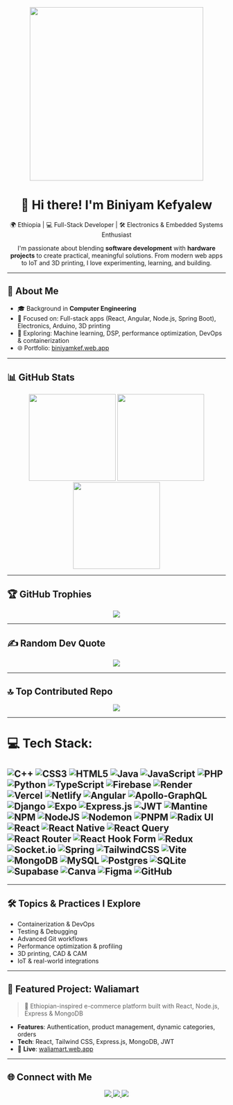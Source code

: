 <div align="center">
  <img src="https://i.pinimg.com/1200x/90/70/32/9070324cdfc07c68d60eed0c39e77573.jpg" width="400" />
</div>

<h1 align="center">👋 Hi there! I'm Biniyam Kefyalew</h1>

<p align="center">
🌍 Ethiopia | 💻 Full-Stack Developer | 🛠 Electronics & Embedded Systems Enthusiast
</p>

<p align="center">
I'm passionate about blending <b>software development</b> with <b>hardware projects</b> to create practical, meaningful solutions.
From modern web apps to IoT and 3D printing, I love experimenting, learning, and building.
</p>

---

## 💫 About Me
- 🎓 Background in **Computer Engineering**
- 🔭 Focused on: Full-stack apps (React, Angular, Node.js, Spring Boot), Electronics, Arduino, 3D printing
- 🌱 Exploring: Machine learning, DSP, performance optimization, DevOps & containerization
- 🌐 Portfolio: [biniyamkef.web.app](https://biniyamkef.web.app/)

---

## 📊 GitHub Stats
<div align="center">
  <img src="https://github-readme-stats.vercel.app/api?username=biniyam-kefyalew&theme=tokyonight&hide_border=false&count_private=true" height="200"/>
  <img src="https://github-readme-streak-stats.herokuapp.com/?user=biniyam-kefyalew&theme=tokyonight&hide_border=false" height="200"/>
  <img src="https://github-readme-stats.vercel.app/api/top-langs/?username=biniyam-kefyalew&theme=tokyonight&hide_border=false&layout=compact&count_private=true" height="200"/>
</div>


---

## 🏆 GitHub Trophies
<div align="center">
  <img src="https://github-profile-trophy.vercel.app/?username=biniyam-kefyalew&theme=radical&no-frame=false&no-bg=true&margin-w=4" />
</div>

---

## ✍️ Random Dev Quote
<div align="center">
  <img src="https://quotes-github-readme.vercel.app/api?type=horizontal&theme=tokyonight" />
</div>

---

## 🔝 Top Contributed Repo
<div align="center">
  <img src="https://github-contributor-stats.vercel.app/api?username=biniyam-kefyalew&limit=5&theme=tokyonight&combine_all_yearly_contributions=true" />
</div>

---
  
# 💻 Tech Stack:
![C++](https://img.shields.io/badge/c++-%2300599C.svg?style=for-the-badge&logo=c%2B%2B&logoColor=white) ![CSS3](https://img.shields.io/badge/css3-%231572B6.svg?style=for-the-badge&logo=css3&logoColor=white) ![HTML5](https://img.shields.io/badge/html5-%23E34F26.svg?style=for-the-badge&logo=html5&logoColor=white) ![Java](https://img.shields.io/badge/java-%23ED8B00.svg?style=for-the-badge&logo=openjdk&logoColor=white) ![JavaScript](https://img.shields.io/badge/javascript-%23323330.svg?style=for-the-badge&logo=javascript&logoColor=%23F7DF1E) ![PHP](https://img.shields.io/badge/php-%23777BB4.svg?style=for-the-badge&logo=php&logoColor=white) ![Python](https://img.shields.io/badge/python-3670A0?style=for-the-badge&logo=python&logoColor=ffdd54) ![TypeScript](https://img.shields.io/badge/typescript-%23007ACC.svg?style=for-the-badge&logo=typescript&logoColor=white) ![Firebase](https://img.shields.io/badge/firebase-%23039BE5.svg?style=for-the-badge&logo=firebase) ![Render](https://img.shields.io/badge/Render-%46E3B7.svg?style=for-the-badge&logo=render&logoColor=white) ![Vercel](https://img.shields.io/badge/vercel-%23000000.svg?style=for-the-badge&logo=vercel&logoColor=white) ![Netlify](https://img.shields.io/badge/netlify-%23000000.svg?style=for-the-badge&logo=netlify&logoColor=#00C7B7) ![Angular](https://img.shields.io/badge/angular-%23DD0031.svg?style=for-the-badge&logo=angular&logoColor=white) ![Apollo-GraphQL](https://img.shields.io/badge/-ApolloGraphQL-311C87?style=for-the-badge&logo=apollo-graphql) ![Django](https://img.shields.io/badge/django-%23092E20.svg?style=for-the-badge&logo=django&logoColor=white) ![Expo](https://img.shields.io/badge/expo-1C1E24?style=for-the-badge&logo=expo&logoColor=#D04A37) ![Express.js](https://img.shields.io/badge/express.js-%23404d59.svg?style=for-the-badge&logo=express&logoColor=%2361DAFB) ![JWT](https://img.shields.io/badge/JWT-black?style=for-the-badge&logo=JSON%20web%20tokens) ![Mantine](https://img.shields.io/badge/Mantine-ffffff?style=for-the-badge&logo=Mantine&logoColor=339af0) ![NPM](https://img.shields.io/badge/NPM-%23CB3837.svg?style=for-the-badge&logo=npm&logoColor=white) ![NodeJS](https://img.shields.io/badge/node.js-6DA55F?style=for-the-badge&logo=node.js&logoColor=white) ![Nodemon](https://img.shields.io/badge/NODEMON-%23323330.svg?style=for-the-badge&logo=nodemon&logoColor=%BBDEAD) ![PNPM](https://img.shields.io/badge/pnpm-%234a4a4a.svg?style=for-the-badge&logo=pnpm&logoColor=f69220) ![Radix UI](https://img.shields.io/badge/radix%20ui-161618.svg?style=for-the-badge&logo=radix-ui&logoColor=white) ![React](https://img.shields.io/badge/react-%2320232a.svg?style=for-the-badge&logo=react&logoColor=%2361DAFB) ![React Native](https://img.shields.io/badge/react_native-%2320232a.svg?style=for-the-badge&logo=react&logoColor=%2361DAFB) ![React Query](https://img.shields.io/badge/-React%20Query-FF4154?style=for-the-badge&logo=react%20query&logoColor=white) ![React Router](https://img.shields.io/badge/React_Router-CA4245?style=for-the-badge&logo=react-router&logoColor=white) ![React Hook Form](https://img.shields.io/badge/React%20Hook%20Form-%23EC5990.svg?style=for-the-badge&logo=reacthookform&logoColor=white) ![Redux](https://img.shields.io/badge/redux-%23593d88.svg?style=for-the-badge&logo=redux&logoColor=white) ![Socket.io](https://img.shields.io/badge/Socket.io-black?style=for-the-badge&logo=socket.io&badgeColor=010101) ![Spring](https://img.shields.io/badge/spring-%236DB33F.svg?style=for-the-badge&logo=spring&logoColor=white) ![TailwindCSS](https://img.shields.io/badge/tailwindcss-%2338B2AC.svg?style=for-the-badge&logo=tailwind-css&logoColor=white) ![Vite](https://img.shields.io/badge/vite-%23646CFF.svg?style=for-the-badge&logo=vite&logoColor=white) ![MongoDB](https://img.shields.io/badge/MongoDB-%234ea94b.svg?style=for-the-badge&logo=mongodb&logoColor=white) ![MySQL](https://img.shields.io/badge/mysql-4479A1.svg?style=for-the-badge&logo=mysql&logoColor=white) ![Postgres](https://img.shields.io/badge/postgres-%23316192.svg?style=for-the-badge&logo=postgresql&logoColor=white) ![SQLite](https://img.shields.io/badge/sqlite-%2307405e.svg?style=for-the-badge&logo=sqlite&logoColor=white) ![Supabase](https://img.shields.io/badge/Supabase-3ECF8E?style=for-the-badge&logo=supabase&logoColor=white) ![Canva](https://img.shields.io/badge/Canva-%2300C4CC.svg?style=for-the-badge&logo=Canva&logoColor=white) ![Figma](https://img.shields.io/badge/figma-%23F24E1E.svg?style=for-the-badge&logo=figma&logoColor=white) ![GitHub](https://img.shields.io/badge/github-%23121011.svg?style=for-the-badge&logo=github&logoColor=white)
---
</p>

---

## 🛠 Topics & Practices I Explore
- Containerization & DevOps
- Testing & Debugging
- Advanced Git workflows
- Performance optimization & profiling
- 3D printing, CAD & CAM
- IoT & real-world integrations

---

## 🌟 Featured Project: **Waliamart**
> 🛒 Ethiopian-inspired e-commerce platform built with React, Node.js, Express & MongoDB

- **Features**: Authentication, product management, dynamic categories, orders
- **Tech**: React, Tailwind CSS, Express.js, MongoDB, JWT
- 🚀 **Live**: [waliamart.web.app](https://waliamart.web.app/)

---

## 🌐 Connect with Me
<p align="center">
  <a href="https://linkedin.com/in/biniyam-kefyalew-7624a0373">
    <img src="https://img.shields.io/badge/LinkedIn-%230077B5.svg?logo=linkedin&logoColor=white" />
  </a>
  <a href="https://stackoverflow.com/users/24759940">
    <img src="https://img.shields.io/badge/-Stackoverflow-FE7A16?logo=stack-overflow&logoColor=white" />
  </a>
  <a href="mailto:biniyamkefyalewa@gmail.com">
    <img src="https://img.shields.io/badge/Email-D14836?logo=gmail&logoColor=white" />
  </a>
</p>
